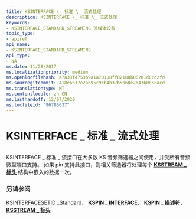 ```yaml
---
title: KSINTERFACE \_ 标准 \_ 流式处理
description: KSINTERFACE \_ 标准 \_ 流式处理
keywords:
- KSINTERFACE_STANDARD_STREAMING 流媒体设备
topic_type:
- apiref
api_name:
- KSINTERFACE_STANDARD_STREAMING
api_type:
- NA
ms.date: 11/28/2017
ms.localizationpriority: medium
ms.openlocfilehash: a7a33f4753b9a1a70108ff82180b06201d0cd2fd
ms.sourcegitcommit: 418e6617e2a695c9cb4b37b5b60e264760858acd
ms.translationtype: MT
ms.contentlocale: zh-CN
ms.lasthandoff: 12/07/2020
ms.locfileid: "96786637"
---
```

# <a name="ksinterface_standard_streaming"></a>KSINTERFACE \_ 标准 \_ 流式处理


## <span id="ddk_ksinterface_standard_streaming_ks"></span><span id="DDK_KSINTERFACE_STANDARD_STREAMING_KS"></span>


KSINTERFACE \_ 标准 \_ 流接口在大多数 KS 音频筛选器之间使用，并受所有音频微型端口支持。 如果 pin 支持此接口，则相关筛选器将处理每个 [**KSSTREAM \_ 标头**](/windows-hardware/drivers/ddi/ks/ns-ks-ksstream_header) 结构中嵌入的数据一次。

### <a name="see-also"></a>另请参阅

[KSINTERFACESETID \_Standard](ksinterfacesetid-standard.md)、 [**KSPIN \_ INTERFACE**](/previous-versions/ff563537(v=vs.85))、 [**KSPIN \_ 描述符**](/windows-hardware/drivers/ddi/ks/ns-ks-kspin_descriptor)、 [**KSSTREAM \_ 标头**](/windows-hardware/drivers/ddi/ks/ns-ks-ksstream_header)

 

